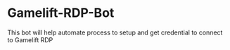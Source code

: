 # Gamelift-RDP-Bot
This bot will help automate process to setup and get credential to connect to Gamelift RDP 
